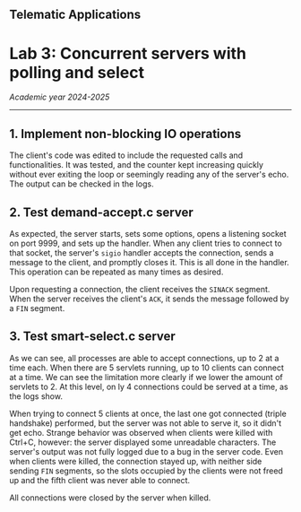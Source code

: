 ## Telematic Applications

# Lab 3: Concurrent servers with polling and select

*Academic year 2024-2025*

---

## 1. Implement non-blocking IO operations

The client's code was edited to include the requested calls and
functionalities. It was tested, and the counter kept increasing quickly without
ever exiting the loop or seemingly reading any of the server's echo. The output
can be checked in the logs.

## 2. Test demand-accept.c server

As expected, the server starts, sets some options, opens a listening socket on
port 9999, and sets up the handler. When any client tries to connect to that
socket, the server's `sigio` handler accepts the connection, sends a message to
the client, and promptly closes it. This is all done in the handler. This
operation can be repeated as many times as desired. 

Upon requesting a connection, the client receives the `SINACK` segment. When
the server receives the client's `ACK`, it sends the message followed by a
`FIN` segment.

## 3. Test smart-select.c server

As we can see, all processes are able to accept connections, up to 2 at a time
each. When there are 5 servlets running, up to 10 clients can connect at a
time. We can see the limitation more clearly if we lower the amount of servlets
to 2. At this level, on ly 4 connections could be served at a time, as the logs
show.

When trying to connect 5 clients at once, the last one got connected (triple
handshake) performed, but the server was not able to serve it, so it didn't get
echo. Strange behavior was observed when clients were killed with Ctrl+C,
however: the server displayed some unreadable characters. The server's output
was not fully logged due to a bug in the server code. Even when clients were
killed, the connection stayed up, with neither side sending `FIN` segments, so
the slots occupied by the clients were not freed up and the fifth client was never able to connect.

All connections were closed by the server when killed.

